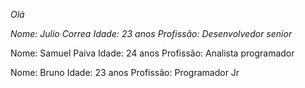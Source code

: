*Olá*

*Nome: Julio Correa*
*Idade: 23 anos*
*Profissão: Desenvolvedor senior*

Nome: Samuel Paiva
Idade: 24 anos
Profissão: Analista programador

Nome: Bruno
Idade: 23 anos
Profissão: Programador Jr
